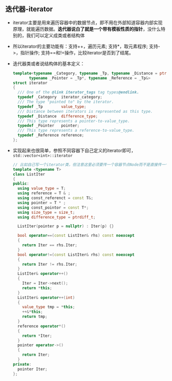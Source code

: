 ## 迭代器-iterator

- iterator主要是用来遍历容器中的数据节点，即不用在外部知道容器内部实现原理，就能遍历数据。**迭代器说白了就是一个带有模板性质的指针**，没什么特别的，我们可以定义成类或者结构体

- 所以iterator的主要功能有：支持++，遍历元素; 支持*，取元素程序; 支持->，指针操作; 支持==和!=操作，比较iterator是否到了结尾。

- 迭代器类或者说结构体的基本定义：

    ```c++
    template<typename _Category, typename _Tp, typename _Distance = ptrdiff_t,
           typename _Pointer = _Tp*, typename _Reference = _Tp&>
    struct iterator
    {
      /// One of the @link iterator_tags tag types@endlink.
      typedef _Category  iterator_category;
      /// The type "pointed to" by the iterator.
      typedef _Tp        value_type;
      /// Distance between iterators is represented as this type.
      typedef _Distance  difference_type;
      /// This type represents a pointer-to-value_type.
      typedef _Pointer   pointer;
      /// This type represents a reference-to-value_type.
      typedef _Reference reference;
    };
    ```

- 实现起来也很简单，参照不同容器下自己定义的iterator即可，`std::vector<int>::iterator`

    ```c++
    // 比如自己写一个iterator类，但注意这里必须要传一个容器节点Node而不是直接传一个容器类
    template <typename T>
	class ListIter
	{
	public:
	  using value_type = T;
	  using reference = T & ;
	  using const_referenct = const T&;
	  using pointer = T * ;
	  using const_pointor = const T*;
	  using size_type = size_t;
	  using difference_type = ptrdiff_t;

	  ListIter(pointer p = nullptr) : Iter(p) {}

	  bool operator==(const ListIter& rhs) const noexcept
	  {
		return Iter == rhs.Iter;
	  }
	  bool operator!=(const ListIter& rhs) const noexcept
	  {
		return Iter != rhs.Iter;
      }
	  ListIter& operator++()
	  {
		Iter = Iter->next();
		return *this;
	  }
	  ListIter& operator++(int)
	  {
		value_type tmp = *this;
		++&*this;
		return tmp;
	  }
	  reference operator*()
	  {
		return *Iter;
	  }
	  pointer operator->()
	  {
		return Iter;
	  }
	private:
	  pointer Iter;
	};
    ```
